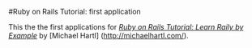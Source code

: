 #Ruby on Rails Tutorial: first application

This the the first applications for
[*Ruby on Rails Tutorial: Learn Raily by Example*](http://railsutorial.org/)
by [Michael Hartl] (http://michaelhartl.com/).